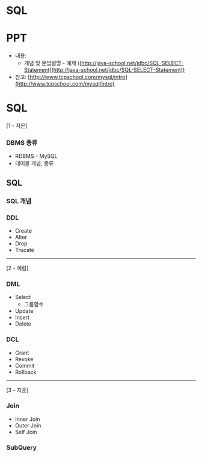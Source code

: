 # SQL

# PPT

- 내용:
    - 개념 및 문법설명 - 예제 ([http://java-school.net/jdbc/SQL-SELECT-Statement](http://java-school.net/jdbc/SQL-SELECT-Statement))
- 참고: [http://www.tcpschool.com/mysql/intro](http://www.tcpschool.com/mysql/intro)

# SQL

[1 - 지은]

### DBMS 종류

- RDBMS - MySQL
- 테이블 개념, 종류

## SQL

### SQL 개념

### DDL

- Create
- Alter
- Drop
- Trucate

---

[2 - 혜림]

### DML

- Select
    - 그룹함수
- Update
- Insert
- Delete

### DCL

- Grant
- Revoke
- Commit
- Rollback

---

[3 - 지훈]

### Join

- Inner Join
- Outer Join
- Self Join

### SubQuery